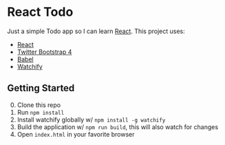 # React Todo

Just a simple Todo app so I can learn [React](https://facebook.github.io/react). This project uses:

- [React](https://facebook.github.io/react)
- [Twitter Bootstrap 4](http://v4-alpha.getbootstrap.com)
- [Babel](https://babeljs.io/)
- [Watchify](https://github.com/substack/watchify)

## Getting Started

0. Clone this repo
0. Run `npm install`
0. Install watchify globally w/ `npm install -g watchify`
0. Build the application w/ `npm run build`, this will also watch for changes
0. Open `index.html` in your favorite browser

